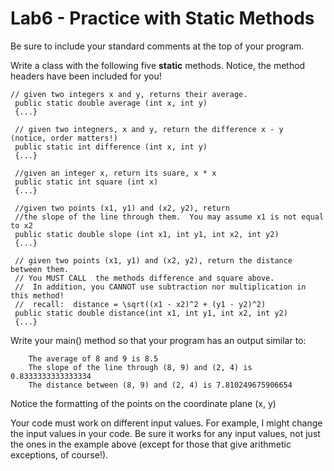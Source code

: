 # Lab6 - Practice with Static Methods

Be sure to include your standard comments at the top of your program.

Write a class with the following five **static** methods.  Notice, the method headers have been included for you!


    // given two integers x and y, returns their average.
     public static double average (int x, int y)
     {...}

     // given two integners, x and y, return the difference x - y  (notice, order matters!)
     public static int difference (int x, int y)
     {...}

     //given an integer x, return its suare, x * x
     public static int square (int x)
     {...}

     //given two points (x1, y1) and (x2, y2), return 
     //the slope of the line through them.  You may assume x1 is not equal to x2
     public static double slope (int x1, int y1, int x2, int y2)
     {...}

     // given two points (x1, y1) and (x2, y2), return the distance between them.  
     // You MUST CALL  the methods difference and square above.
     //  In addition, you CANNOT use subtraction nor multiplication in this method!
     //  recall:  distance = \sqrt((x1 - x2)^2 + (y1 - y2)^2)
     public static double distance(int x1, int y1, int x2, int y2)
     {...}


Write your main() method so that your program has an output similar to:
      
        The average of 8 and 9 is 8.5
        The slope of the line through (8, 9) and (2, 4) is 0.8333333333333334
        The distance between (8, 9) and (2, 4) is 7.810249675906654



Notice the formatting of the points on the coordinate plane (x, y)

Your code must work on different input values.  For example, I might change the input values in your code.  Be sure it works for any input values, not just the ones in the example above (except for those that give arithmetic exceptions, of course!).
